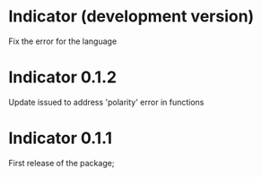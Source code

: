 # Indicator (development version)

Fix the error for the language

# Indicator 0.1.2

Update issued to address 'polarity' error in functions

# Indicator 0.1.1

First release of the package;
